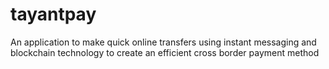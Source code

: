 # tayantpay
An application to make quick online transfers using instant messaging and blockchain technology to create an efficient cross border payment method
